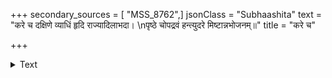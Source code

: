 +++
secondary_sources = [ "MSS_8762",]
jsonClass = "Subhaashita"
text = "करे च दक्षिणे व्याधिं हृदि राज्यादिलाभदा।  \nपृष्ठे चोपद्रवं हन्त्युदरे मिष्टान्नभोजनम्॥"
title = "करे च"

+++

<details><summary>Text</summary>

करे च दक्षिणे व्याधिं हृदि राज्यादिलाभदा।  
पृष्ठे चोपद्रवं हन्त्युदरे मिष्टान्नभोजनम्॥
</details>

